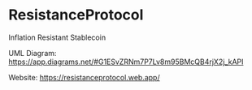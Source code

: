 # ResistanceProtocol
Inflation Resistant Stablecoin

UML Diagram:
https://app.diagrams.net/#G1ESvZRNm7P7Lv8m95BMcQB4rjX2j_kAPI

Website:
https://resistanceprotocol.web.app/
